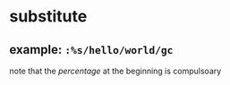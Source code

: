 # substitute
## example: `:%s/hello/world/gc`
note that the *percentage* at the beginning is compulsoary
